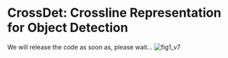 # CrossDet: Crossline Representation for Object Detection
We will release the code as soon as, please wait... 
![fig1_v7](https://user-images.githubusercontent.com/32388034/128716222-526f14b3-ae5e-48de-b690-445d0f085fd7.png)

